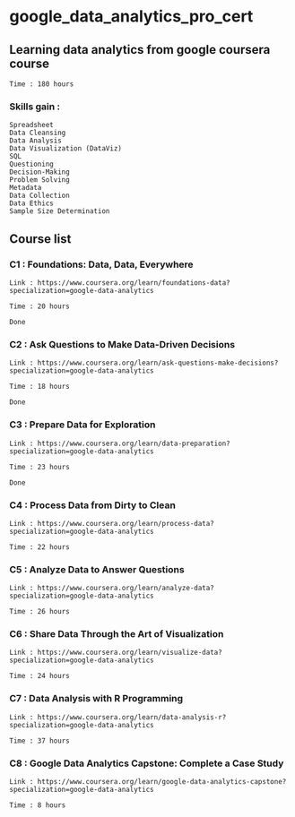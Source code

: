 # google_data_analytics_pro_cert
 
 ## Learning data analytics from google coursera course
    Time : 180 hours 

 ### Skills gain : 

    Spreadsheet
    Data Cleansing
    Data Analysis
    Data Visualization (DataViz)
    SQL
    Questioning
    Decision-Making
    Problem Solving
    Metadata
    Data Collection
    Data Ethics
    Sample Size Determination

## Course list



### C1 : Foundations: Data, Data, Everywhere

    Link : https://www.coursera.org/learn/foundations-data?specialization=google-data-analytics
    
    Time : 20 hours

    Done 

### C2 : Ask Questions to Make Data-Driven Decisions

    Link : https://www.coursera.org/learn/ask-questions-make-decisions?specialization=google-data-analytics

    Time : 18 hours

    Done

### C3 : Prepare Data for Exploration

    Link : https://www.coursera.org/learn/data-preparation?specialization=google-data-analytics

    Time : 23 hours

    Done

### C4 : Process Data from Dirty to Clean

    Link : https://www.coursera.org/learn/process-data?specialization=google-data-analytics

    Time : 22 hours

### C5 : Analyze Data to Answer Questions

    Link : https://www.coursera.org/learn/analyze-data?specialization=google-data-analytics

    Time : 26 hours

### C6 : Share Data Through the Art of Visualization

    Link : https://www.coursera.org/learn/visualize-data?specialization=google-data-analytics

    Time : 24 hours

### C7 : Data Analysis with R Programming

    Link : https://www.coursera.org/learn/data-analysis-r?specialization=google-data-analytics

    Time : 37 hours

### C8 : Google Data Analytics Capstone: Complete a Case Study

    Link : https://www.coursera.org/learn/google-data-analytics-capstone?specialization=google-data-analytics

    Time : 8 hours